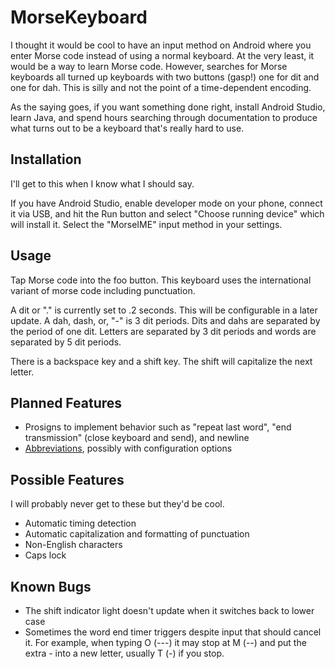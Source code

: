 # MorseKeyboard
I thought it would be cool to have an input method on Android where you enter Morse code instead of using a normal keyboard. At the very least, it would be a way to learn Morse code. However, searches for Morse keyboards all turned up keyboards with two buttons (gasp!) one for dit and one for dah. This is silly and not the point of a time-dependent encoding.

As the saying goes, if you want something done right, install Android Studio, learn Java, and spend hours searching through documentation to produce what turns out to be a keyboard that's really hard to use.

## Installation
I'll get to this when I know what I should say.

If you have Android Studio, enable developer mode on your phone, connect it via USB, and hit the Run button and select "Choose running device" which will install it. Select the "MorseIME" input method in your settings.

## Usage
Tap Morse code into the foo button. This keyboard uses the international variant of morse code including punctuation.

A dit or "." is currently set to .2 seconds. This will be configurable in a later update. A dah, dash, or, "-" is 3 dit periods. Dits and dahs are separated by the period of one dit. Letters are separated by 3 dit periods and words are separated by 5 dit periods.

There is a backspace key and a shift key. The shift will capitalize the next letter.

## Planned Features
- Prosigns to implement behavior such as "repeat last word", "end transmission" (close keyboard and send), and newline
- [Abbreviations](https://en.wikipedia.org/wiki/Morse_code_abbreviations), possibly with configuration options

## Possible Features
I will probably never get to these but they'd be cool.
- Automatic timing detection
- Automatic capitalization and formatting of punctuation
- Non-English characters
- Caps lock

## Known Bugs
- The shift indicator light doesn't update when it switches back to lower case
- Sometimes the word end timer triggers despite input that should cancel it. For example, when typing O (---) it may stop at M (--) and put the extra - into a new letter, usually T (-) if you stop.
